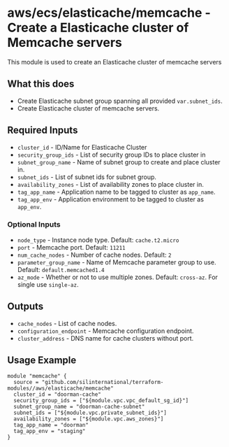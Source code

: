 # aws/ecs/elasticache/memcache - Create a Elasticache cluster of Memcache servers
This module is used to create an Elasticache cluster of memcache servers

## What this does

 - Create Elasticache subnet group spanning all provided `var.subnet_ids`.
 - Create Elasticache cluster of memcache servers.

## Required Inputs

 - `cluster_id` - ID/Name for Elasticache Cluster
 - `security_group_ids` - List of security group IDs to place cluster in
 - `subnet_group_name` - Name of subnet group to create and place cluster in.
 - `subnet_ids` - List of subnet ids for subnet group.
 - `availability_zones` - List of availability zones to place cluster in.
 - `tag_app_name` - Application name to be tagged to cluster as `app_name`.
 - `tag_app_env` - Application environment to be tagged to cluster as `app_env`.

### Optional Inputs

 - `node_type` - Instance node type. Default: `cache.t2.micro`
 - `port` - Memcache port. Default: `11211`
 - `num_cache_nodes` - Number of cache nodes. Default: `2`
 - `parameter_group_name` - Name of Memcache parameter group to use. Default: `default.memcached1.4`
 - `az_mode` - Whether or not to use multiple zones. Default: `cross-az`. For single use `single-az`.

## Outputs

 - `cache_nodes` - List of cache nodes.
 - `configuration_endpoint` - Memcache configuration endpoint.
 - `cluster_address` - DNS name for cache clusters without port.

## Usage Example

```hcl
module "memcache" {
  source = "github.com/silinternational/terraform-modules//aws/elasticache/memcache"
  cluster_id = "doorman-cache"
  security_group_ids = ["${module.vpc.vpc_default_sg_id}"]
  subnet_group_name = "doorman-cache-subnet"
  subnet_ids = ["${module.vpc.private_subnet_ids}"]
  availability_zones = ["${module.vpc.aws_zones}"]
  tag_app_name = "doorman"
  tag_app_env = "staging"
}
```
